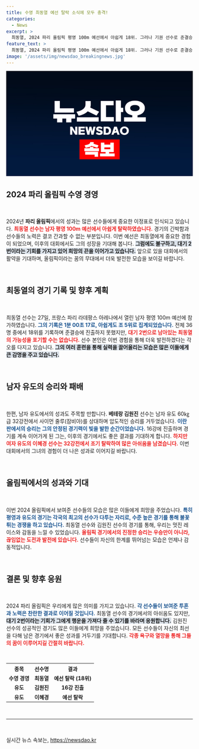 ```yaml
---
title: 수영 최동열 예선 탈락 소식에 모두 충격!
categories:
  - News
excerpt: >
  최동열, 2024 파리 올림픽 평영 100m 예선에서 아쉽게 18위. 그러나 기권 선수로 준결승 진출의 희망이 남아있다! 유도에서는 김원진이 16강에 진출했지만 이혜경은 아쉽게 탈락. 올림픽의 긴장감 속으로 들어가 보자!
feature_text: >
  최동열, 2024 파리 올림픽 평영 100m 예선에서 아쉽게 18위. 그러나 기권 선수로 준결승 진출의 희망이 남아있다! 유도에서는 김원진이 16강에 진출했지만 이혜경은 아쉽게 탈락. 올림픽의 긴장감 속으로 들어가 보자!
image: '/assets/img/newsdao_breakingnews.jpg'
---
```


<p><img src="/assets/img/newsdao_breakingnews.jpg" alt="bookingtag 속보" /></p>

<h2 data-ke-size="size26">2024 파리 올림픽 수영 경영</h2>

<p data-ke-size="size16">&nbsp;</p>

<p>2024년 <b>파리 올림픽</b>에서의 성과는 많은 선수들에게 중요한 이정표로 인식되고 있습니다. <b><span style="color: #ee2323;">최동열 선수는 남자 평영 100m 예선에서 아쉽게 탈락하였습니다.</span></b> 경기의 긴박함과 선수들의 노력은 결코 간과할 수 없는 부분입니다. 이번 예선은 최동열에게 중요한 경험이 되었으며, 이후의 대회에서도 그의 성장을 기대해 봅니다. <b><span style="background-color: #21538527;">그럼에도 불구하고, 대기 2번이라는 기회를 가지고 있어 희망의 끈을 이어가고 있습니다.</span></b> 앞으로 있을 대회에서의 활약을 기대하며, 올림픽이라는 꿈의 무대에서 더욱 발전한 모습을 보이길 바랍니다.</p>

<p data-ke-size="size16">&nbsp;</p>

<h2 data-ke-size="size26">최동열의 경기 기록 및 향후 계획</h2>

<p data-ke-size="size16">&nbsp;</p>

<p>최동열 선수는 27일, 프랑스 파리 라데팡스 아레나에서 열린 남자 평영 100m 예선에 참가하였습니다. <b><span style="color: #1a5490;">그의 기록은 1분 00초 17로, 아쉽게도 조 5위로 집계되었습니다.</span></b> 전체 36명 중에서 18위를 기록하며 준결승에 진출하지 못했지만, <b><span style="color: #ee2323;">대기 2번으로 남아있는 최동열의 가능성을 포기할 수는 없습니다.</span></b> 선수 본인은 이번 경험을 통해 더욱 발전하겠다는 각오를 다지고 있습니다. <b><span style="background-color: #21538527;">그의 여러 훈련을 통해 실력을 끌어올리는 모습은 많은 이들에게 큰 감명을 주고 있습니다.</span></b></p>

<p data-ke-size="size16">&nbsp;</p>

<h2 data-ke-size="size26">남자 유도의 승리와 패배</h2>

<p data-ke-size="size16">&nbsp;</p>

<p>한편, 남자 유도에서의 성과도 주목할 만합니다. <b>베테랑 김원진</b> 선수는 남자 유도 60㎏급 32강전에서 사이먼 줄루(잠비아)를 상대하며 압도적인 승리를 거두었습니다. <b><span style="color: #1a5490;">이란 판에서의 승리는 그의 안정된 경기력이 빛을 발한 순간이었습니다.</span></b> 16강에 진출하며 경기를 계속 이어가게 된 그는, 이후의 경기에서도 좋은 결과를 기대하게 합니다. <b><span style="color: #ee2323;">하지만 여자 유도의 이혜경 선수는 32강전에서 조기 탈락하여 많은 아쉬움을 남겼습니다.</span></b> 이번 대회에서의 그녀의 경험이 더 나은 성과로 이어지길 바랍니다.</p>

<p data-ke-size="size16">&nbsp;</p>

<h2 data-ke-size="size26">올림픽에서의 성과와 기대</h2>

<p data-ke-size="size16">&nbsp;</p>

<p>이번 2024 올림픽에서 보여준 선수들의 모습은 많은 이들에게 희망을 주었습니다. <b><span style="color: #1a5490;">특히 평영과 유도의 경기는 각국의 최고의 선수가 다투는 자리로, 수준 높은 경기를 통해 불꽃 튀는 경쟁을 하고 있습니다.</span></b> 최동열 선수와 김원진 선수의 경기를 통해, 우리는 멋진 레이스와 감동을 느낄 수 있었습니다. <b><span style="color: #ee2323;">올림픽 경기에서의 진정한 승리는 우승만이 아니라, 끊임없는 도전과 발전에 있습니다.</span></b> 선수들이 자신의 한계를 뛰어넘는 모습은 언제나 감동적입니다.</p>

<p data-ke-size="size16">&nbsp;</p>

<h2 data-ke-size="size26">결론 및 향후 응원</h2>

<p data-ke-size="size16">&nbsp;</p>

<p>2024 파리 올림픽은 우리에게 많은 의미를 가지고 있습니다. <b><span style="color: #1a5490;">각 선수들이 보여준 투혼과 노력은 찬란한 결과로 이어질 것입니다.</span></b> 최동열 선수의 경기에서의 아쉬움도 있지만, <b><span style="background-color: #21538527;">대기 2번이라는 기회가 그에게 행운을 가져다 줄 수 있기를 바라며 응원합니다.</span></b> 김원진 선수의 성공적인 경기도 많은 이들에게 희망을 주었습니다. 모든 선수들이 자신의 최선을 다해 남은 경기에서 좋은 성과를 거두기를 기대합니다. <b><span style="color: #ee2323;">각종 욕구와 열망을 통해 그들의 꿈이 이루어지길 간절히 바랍니다.</span></b></p>

<p data-ke-size="size16">&nbsp;</p>

<table style="width: 100%; border-collapse: collapse;">
    <tr>
        <th style="text-align: center;">종목</th>
        <th style="text-align: center;">선수명</th>
        <th style="text-align: center;">결과</th>
    </tr>
    <tr>
        <td style="text-align: center; height: 17px;"><b>수영 경영</b></td>
        <td style="text-align: center; height: 17px;"><b>최동열</b></td>
        <td style="text-align: center; height: 17px;"><b>예선 탈락 (18위)</b></td>
    </tr>
    <tr>
        <td style="text-align: center; height: 17px;"><b>유도</b></td>
        <td style="text-align: center; height: 17px;"><b>김원진</b></td>
        <td style="text-align: center; height: 17px;"><b>16강 진출</b></td>
    </tr>
    <tr>
        <td style="text-align: center; height: 17px;"><b>유도</b></td>
        <td style="text-align: center; height: 17px;"><b>이혜경</b></td>
        <td style="text-align: center; height: 17px;"><b>예선 탈락</b></td>
    </tr>
</table>

<p data-ke-size="size16">&nbsp;</p>

<hr>

<p data-ke-size="size16">&nbsp;</p>
실시간 뉴스 속보는, <a href="https://newsdao.kr" rel="dofollow">https://newsdao.kr</a>


